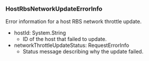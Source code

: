 ### HostRbsNetworkUpdateErrorInfo
Error information for a host RBS network throttle update.

- hostId: System.String
  - ID of the host that failed to update.
- networkThrottleUpdateStatus: RequestErrorInfo
  - Status message describing why the update failed.
